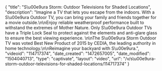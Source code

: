 {
    "title": "S\u00e9ura Storm: Outdoor Televisions for Shaded Locations",
    "description": "Imagine a TV that lets you escape from the indoors. With a S\u00e9ura Outdoor TV, you can bring your family and friends together for a movie outside.\n\nEnjoy reliable weatherproof performance built to withstand the extremes of Mother Nature. Only S\u00e9ura Outdoor TVs have a Triple Lock Seal to protect against the elements and anti-glare glass to ensure the best viewing experience. \n\nThe S\u00e9ura Storm Outdoor TV was voted Best New Product of 2015 by CEDIA, the leading authority in home technology.\n\nReimagine your backyard with S\u00e9ura.",
    "videoid": "114717374",
    "date_created": "1472657005",
    "date_modified": "1504040713",
    "type": "captivate",
    "layout": "video",
    "url": "\/v\/s\u00e9ura-storm-outdoor-televisions-for-shaded-locations\/114717374"
}
